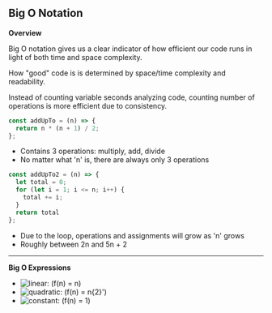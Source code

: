 ## Big O Notation

**Overview**

Big O notation gives us a clear indicator of how efficient our code runs in light of both time and space complexity.

How "good" code is is determined by space/time complexity and readability.

Instead of counting variable seconds analyzing code, counting number of operations 
is more efficient due to consistency.

```javascript
const addUpTo = (n) => {
  return n * (n + 1) / 2;
};
```
- Contains 3 operations: multiply, add, divide
- No matter what 'n' is, there are always only 3 operations

```javascript
const addUpTo2 = (n) => {
  let total = 0;
  for (let i = 1; i <= n; i++) {
    total += i;
  }
  return total
};
```
- Due to the loop, operations and assignments will grow as 'n' grows
- Roughly between 2n and 5n + 2

****

**Big O Expressions**

- <img src="https://latex.codecogs.com/gif.latex?linear:&space;(f(n)&space;=&space;n)" title="linear: (f(n) = n)" />
- <img src="https://latex.codecogs.com/gif.latex?quadratic:&space;(f(n)&space;=&space;n{2}')" title="quadratic: (f(n) = n{2}')" />
- <img src="https://latex.codecogs.com/gif.latex?constant:&space;(f(n)&space;=&space;1)" title="constant: (f(n) = 1)" />